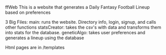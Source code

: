 ffWeb
This is a website that generates a Daily Fantasy Football Lineup based on preferences

3 Big Files:
main: runs the website. Directory info, login, signup, and calls other functions
statsCreator: takes the csv's with data and transforms them into stats for the database.
geneticAlgo: takes user preferences and generates a lineup using the database

Html pages are in /templates
